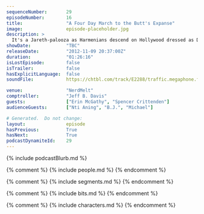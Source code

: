 ```yaml
---
sequenceNumber:       29
episodeNumber:        16
title:                "A Four Day March to the Butt's Expanse"
image:                episode-placeholder.jpg
description: >
  It's a Jareth-palooza as Harmenians descend on Hollywood dressed as David Bowie in Labyrinth for Halloween. Other topics include almost nothing!
showDate:             "TBC"
releaseDate:          "2012-11-09 20:37:00Z"
duration:             "01:26:16"
isLostEpisode:        false
isTrailer:            false
hasExplicitLanguage:  false
soundFile:            https://chtbl.com/track/E2288/traffic.megaphone.fm/STA8086031692.mp3?updated=1555704651

venue:                "NerdMelt"
comptroller:          "Jeff B. Davis"
guests:               ["Erin McGathy", "Spencer Crittenden"]
audienceGuests:       ["Nti Aning", "B.J.", "Michael"]

# Generated.  Do not change:
layout:               episode
hasPrevious:          True
hasNext:              True
podcastDynamiteId:    29
---
```


{% include podcastBlurb.md %}

{% comment %}
{% include people.md %}
{% endcomment %}

{% comment %}
{% include segments.md %}
{% endcomment %}

{% comment %}
{% include bits.md %}
{% endcomment %}

{% comment %}
{% include characters.md %}
{% endcomment %}
